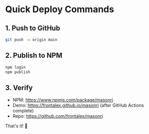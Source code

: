 # Quick Deploy Commands

## 1. Push to GitHub
```bash
git push -u origin main
```

## 2. Publish to NPM
```bash
npm login
npm publish
```

## 3. Verify
- NPM: https://www.npmjs.com/package/masonri
- Demo: https://frontalex.github.io/masonri (after GitHub Actions complete)
- Repo: https://github.com/frontalex/masonri

That's it! 🚀